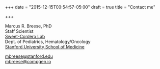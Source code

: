 +++
date = "2015-12-15T00:54:57-05:00"
draft = true
title = "Contact me"

+++


Marcus R. Breese, PhD  
Staff Scientist  
[Sweet-Cordero Lab](http://sweetcorderolab.stanford.edu)  
Dept. of Pediatrics, Hematology/Oncology  
[Stanford University School of Medicine](http://med.stanford.edu)  

mbreese@stanford.edu  
mbreese@compgen.io
